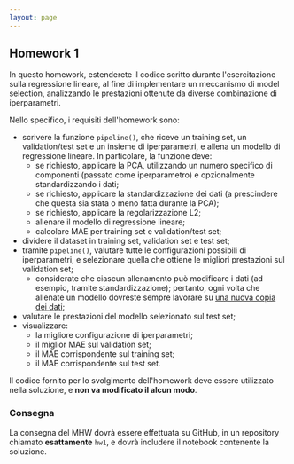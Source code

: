 ```yaml
---
layout: page
---
```


## Homework 1

In questo homework, estenderete il codice scritto durante l'esercitazione sulla regressione lineare, al fine di implementare un meccanismo di model selection, analizzando le prestazioni ottenute da diverse combinazione di iperparametri. 

Nello specifico, i requisiti dell'homework sono:
* scrivere la funzione `pipeline()`, che riceve un training set, un validation/test set e un insieme di iperparametri, e allena un modello di regressione lineare. In particolare, la funzione deve:
  * se richiesto, applicare la PCA, utilizzando un numero specifico di componenti (passato come iperparametro) e opzionalmente standardizzando i dati;
  * se richiesto, applicare la standardizzazione dei dati (a prescindere che questa sia stata o meno fatta durante la PCA);
  * se richiesto, applicare la regolarizzazione L2;
  * allenare il modello di regressione lineare;
  * calcolare MAE per training set e validation/test set;
* dividere il dataset in training set, validation set e test set;
* tramite `pipeline()`, valutare tutte le configurazioni possibili di iperparametri, e selezionare quella che ottiene le migliori prestazioni sul validation set;
  * considerate che ciascun allenamento può modificare i dati (ad esempio, tramite standardizzazione); pertanto, ogni volta che allenate un modello dovreste sempre lavorare su [una nuova copia dei dati](https://numpy.org/doc/2.2/reference/generated/numpy.ndarray.copy.html);
* valutare le prestazioni del modello selezionato sul test set;
* visualizzare:
  * la migliore configurazione di iperparametri;
  * il miglior MAE sul validation set;
  * il MAE corrispondente sul training set;
  * il MAE corrispondente sul test set. 

Il codice fornito per lo svolgimento dell'homework deve essere utilizzato nella soluzione, e **non va modificato il alcun modo**.

### Consegna

La consegna del MHW dovrà essere effettuata su GitHub, in un repository chiamato **esattamente** `hw1`, e dovrà includere il notebook contenente la soluzione. 